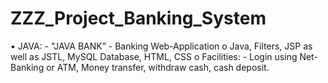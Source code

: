 # ZZZ_Project_Banking_System

•	JAVA: -   "JAVA BANK” - Banking Web-Application
o	Java, Filters, JSP as well as JSTL, MySQL Database, HTML, CSS
o	Facilities: - Login using Net-Banking or ATM, Money transfer, withdraw cash, cash deposit.

